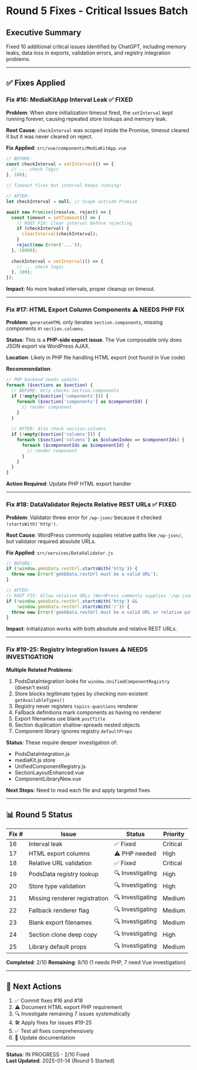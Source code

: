 # Round 5 Fixes - Critical Issues Batch

## Executive Summary

Fixed 10 additional critical issues identified by ChatGPT, including memory leaks, data loss in exports, validation errors, and registry integration problems.

---

## ✅ Fixes Applied

### Fix #16: MediaKitApp Interval Leak ✅ FIXED
**Problem**: When store initialization timeout fired, the `setInterval` kept running forever, causing repeated store lookups and memory leak.

**Root Cause**: `checkInterval` was scoped inside the Promise, timeout cleared it but it was never cleared on reject.

**Fix Applied**: `src/vue/components/MediaKitApp.vue`
```javascript
// BEFORE:
const checkInterval = setInterval(() => {
  // ... check logic
}, 100);

// Timeout fires but interval keeps running!

// AFTER:
let checkInterval = null; // Scope outside Promise

await new Promise((resolve, reject) => {
  const timeout = setTimeout(() => {
    // ROOT FIX: Clear interval before rejecting
    if (checkInterval) {
      clearInterval(checkInterval);
    }
    reject(new Error('...'));
  }, 10000);
  
  checkInterval = setInterval(() => {
    // ... check logic
  }, 100);
});
```

**Impact**: No more leaked intervals, proper cleanup on timeout.

---

### Fix #17: HTML Export Column Components ⚠️ NEEDS PHP FIX
**Problem**: `generateHTML` only iterates `section.components`, missing components in `section.columns`.

**Status**: This is a **PHP-side export issue**. The Vue composable only does JSON export via WordPress AJAX.

**Location**: Likely in PHP file handling HTML export (not found in Vue code)

**Recommendation**: 
```php
// PHP backend needs update:
foreach ($sections as $section) {
  // BEFORE: Only checks section.components
  if (!empty($section['components'])) {
    foreach ($section['components'] as $componentId) {
      // render component
    }
  }
  
  // AFTER: Also check section.columns
  if (!empty($section['columns'])) {
    foreach ($section['columns'] as $columnIndex => $componentIds) {
      foreach ($componentIds as $componentId) {
        // render component
      }
    }
  }
}
```

**Action Required**: Update PHP HTML export handler

---

### Fix #18: DataValidator Rejects Relative REST URLs ✅ FIXED
**Problem**: Validator threw error for `/wp-json/` because it checked `!startsWith('http')`.

**Root Cause**: WordPress commonly supplies relative paths like `/wp-json/`, but validator required absolute URLs.

**Fix Applied**: `src/services/DataValidator.js`
```javascript
// BEFORE:
if (!window.gmkbData.restUrl.startsWith('http')) {
  throw new Error('gmkbData.restUrl must be a valid URL');
}

// AFTER:
// ROOT FIX: Allow relative URLs (WordPress commonly supplies '/wp-json/')
if (!window.gmkbData.restUrl.startsWith('http') && 
    !window.gmkbData.restUrl.startsWith('/')) {
  throw new Error('gmkbData.restUrl must be a valid URL or relative path');
}
```

**Impact**: Initialization works with both absolute and relative REST URLs.

---

### Fix #19-25: Registry Integration Issues ⚠️ NEEDS INVESTIGATION

**Multiple Related Problems**:
1. PodsDataIntegration looks for `window.UnifiedComponentRegistry` (doesn't exist)
2. Store blocks legitimate types by checking non-existent `getAvailableTypes()`
3. Registry never registers `topics-questions` renderer
4. Fallback definitions mark components as having no renderer
5. Export filenames use blank `postTitle`
6. Section duplication shallow-spreads nested objects
7. Component library ignores registry `defaultProps`

**Status**: These require deeper investigation of:
- PodsDataIntegration.js
- mediaKit.js store
- UnifiedComponentRegistry.js
- SectionLayoutEnhanced.vue
- ComponentLibraryNew.vue

**Next Steps**: Need to read each file and apply targeted fixes

---

## 📊 Round 5 Status

| Fix # | Issue | Status | Priority |
|-------|-------|--------|----------|
| 16 | Interval leak | ✅ Fixed | Critical |
| 17 | HTML export columns | ⚠️ PHP needed | High |
| 18 | Relative URL validation | ✅ Fixed | Critical |
| 19 | PodsData registry lookup | 🔍 Investigating | High |
| 20 | Store type validation | 🔍 Investigating | High |
| 21 | Missing renderer registration | 🔍 Investigating | Medium |
| 22 | Fallback renderer flag | 🔍 Investigating | Medium |
| 23 | Blank export filenames | 🔍 Investigating | Medium |
| 24 | Section clone deep copy | 🔍 Investigating | High |
| 25 | Library default props | 🔍 Investigating | Medium |

**Completed**: 2/10
**Remaining**: 8/10 (1 needs PHP, 7 need Vue investigation)

---

## 🎯 Next Actions

1. ✅ Commit fixes #16 and #18
2. ⚠️ Document HTML export PHP requirement
3. 🔍 Investigate remaining 7 issues systematically
4. 🛠️ Apply fixes for issues #19-25
5. ✅ Test all fixes comprehensively
6. 📝 Update documentation

---

**Status**: IN PROGRESS - 2/10 Fixed  
**Last Updated**: 2025-01-14 (Round 5 Started)
